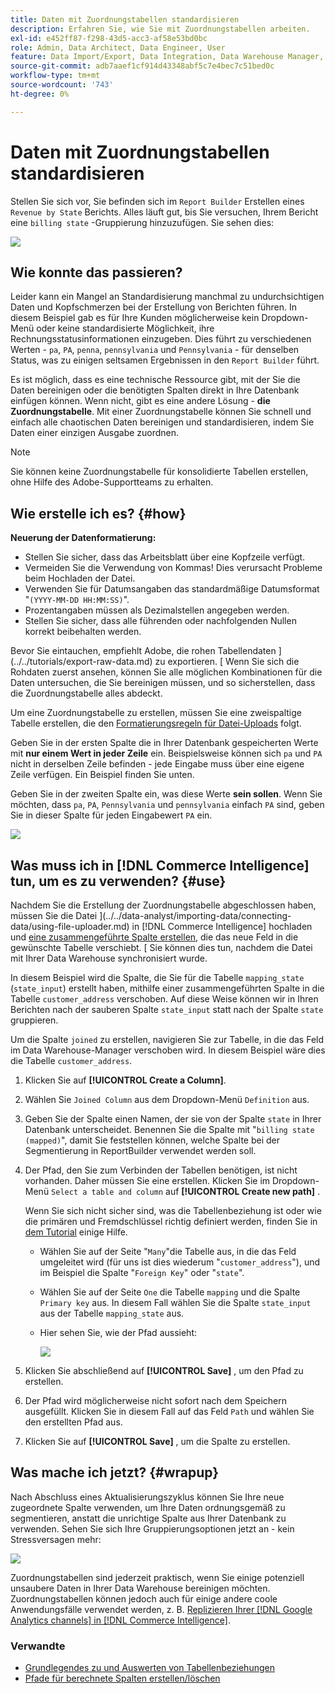 ```yaml
---
title: Daten mit Zuordnungstabellen standardisieren
description: Erfahren Sie, wie Sie mit Zuordnungstabellen arbeiten.
exl-id: e452ff87-f298-43d5-acc3-af58e53bd0bc
role: Admin, Data Architect, Data Engineer, User
feature: Data Import/Export, Data Integration, Data Warehouse Manager, Commerce Tables
source-git-commit: adb7aaef1cf914d43348abf5c7e4bec7c51bed0c
workflow-type: tm+mt
source-wordcount: '743'
ht-degree: 0%

---
```


# Daten mit Zuordnungstabellen standardisieren

Stellen Sie sich vor, Sie befinden sich im `Report Builder` Erstellen eines `Revenue by State` Berichts. Alles läuft gut, bis Sie versuchen, Ihrem Bericht eine `billing state` -Gruppierung hinzuzufügen. Sie sehen dies:

![](../../assets/Messy_State_Segments.png)

## Wie konnte das passieren?

Leider kann ein Mangel an Standardisierung manchmal zu undurchsichtigen Daten und Kopfschmerzen bei der Erstellung von Berichten führen. In diesem Beispiel gab es für Ihre Kunden möglicherweise kein Dropdown-Menü oder keine standardisierte Möglichkeit, ihre Rechnungsstatusinformationen einzugeben. Dies führt zu verschiedenen Werten - `pa`, `PA`, `penna`, `pennsylvania` und `Pennsylvania` - für denselben Status, was zu einigen seltsamen Ergebnissen in den `Report Builder` führt.

Es ist möglich, dass es eine technische Ressource gibt, mit der Sie die Daten bereinigen oder die benötigten Spalten direkt in Ihre Datenbank einfügen können. Wenn nicht, gibt es eine andere Lösung - **die Zuordnungstabelle**. Mit einer Zuordnungstabelle können Sie schnell und einfach alle chaotischen Daten bereinigen und standardisieren, indem Sie Daten einer einzigen Ausgabe zuordnen.

>[!NOTE]
>
>Sie können keine Zuordnungstabelle für konsolidierte Tabellen erstellen, ohne Hilfe des Adobe-Supportteams zu erhalten.

## Wie erstelle ich es? {#how}

**Neuerung der Datenformatierung:**

* Stellen Sie sicher, dass das Arbeitsblatt über eine Kopfzeile verfügt.
* Vermeiden Sie die Verwendung von Kommas! Dies verursacht Probleme beim Hochladen der Datei.
* Verwenden Sie für Datumsangaben das standardmäßige Datumsformat &quot;`(YYYY-MM-DD HH:MM:SS)`&quot;.
* Prozentangaben müssen als Dezimalstellen angegeben werden.
* Stellen Sie sicher, dass alle führenden oder nachfolgenden Nullen korrekt beibehalten werden.

Bevor Sie eintauchen, empfiehlt Adobe, die rohen Tabellendaten ](../../tutorials/export-raw-data.md) zu exportieren. [ Wenn Sie sich die Rohdaten zuerst ansehen, können Sie alle möglichen Kombinationen für die Daten untersuchen, die Sie bereinigen müssen, und so sicherstellen, dass die Zuordnungstabelle alles abdeckt.

Um eine Zuordnungstabelle zu erstellen, müssen Sie eine zweispaltige Tabelle erstellen, die den [Formatierungsregeln für Datei-Uploads](../../data-analyst/importing-data/connecting-data/using-file-uploader.md) folgt.

Geben Sie in der ersten Spalte die in Ihrer Datenbank gespeicherten Werte mit **nur einem Wert in jeder Zeile** ein. Beispielsweise können sich `pa` und `PA` nicht in derselben Zeile befinden - jede Eingabe muss über eine eigene Zeile verfügen. Ein Beispiel finden Sie unten.

Geben Sie in der zweiten Spalte ein, was diese Werte **sein sollen**. Wenn Sie möchten, dass `pa`, `PA`, `Pennsylvania` und `pennsylvania` einfach `PA` sind, geben Sie in dieser Spalte für jeden Eingabewert `PA` ein.

![](../../assets/Mapping_table_examples.jpg)

## Was muss ich in [!DNL Commerce Intelligence] tun, um es zu verwenden? {#use}

Nachdem Sie die Erstellung der Zuordnungstabelle abgeschlossen haben, müssen Sie die Datei ](../../data-analyst/importing-data/connecting-data/using-file-uploader.md) in [!DNL Commerce Intelligence] hochladen und [ eine zusammengeführte Spalte erstellen](../../data-analyst/data-warehouse-mgr/calc-column-types.md), die das neue Feld in die gewünschte Tabelle verschiebt. [ Sie können dies tun, nachdem die Datei mit Ihrer Data Warehouse synchronisiert wurde.

In diesem Beispiel wird die Spalte, die Sie für die Tabelle `mapping_state` (`state_input`) erstellt haben, mithilfe einer zusammengeführten Spalte in die Tabelle `customer_address` verschoben. Auf diese Weise können wir in Ihren Berichten nach der sauberen Spalte `state_input` statt nach der Spalte `state` gruppieren.

Um die Spalte `joined` zu erstellen, navigieren Sie zur Tabelle, in die das Feld im Data Warehouse-Manager verschoben wird. In diesem Beispiel wäre dies die Tabelle `customer_address`.

1. Klicken Sie auf **[!UICONTROL Create a Column]**.
1. Wählen Sie `Joined Column` aus dem Dropdown-Menü `Definition` aus.
1. Geben Sie der Spalte einen Namen, der sie von der Spalte `state` in Ihrer Datenbank unterscheidet. Benennen Sie die Spalte mit &quot;`billing state (mapped)`&quot;, damit Sie feststellen können, welche Spalte bei der Segmentierung in ReportBuilder verwendet werden soll.
1. Der Pfad, den Sie zum Verbinden der Tabellen benötigen, ist nicht vorhanden. Daher müssen Sie eine erstellen. Klicken Sie im Dropdown-Menü `Select a table and column` auf **[!UICONTROL Create new path]** .

   Wenn Sie sich nicht sicher sind, was die Tabellenbeziehung ist oder wie die primären und Fremdschlüssel richtig definiert werden, finden Sie in [dem Tutorial](../../data-analyst/data-warehouse-mgr/create-paths-calc-columns.md) einige Hilfe.

   * Wählen Sie auf der Seite &quot;`Many`&quot;die Tabelle aus, in die das Feld umgeleitet wird (für uns ist dies wiederum &quot;`customer_address`&quot;), und im Beispiel die Spalte &quot;`Foreign Key`&quot; oder &quot;`state`&quot;.
   * Wählen Sie auf der Seite `One` die Tabelle `mapping` und die Spalte `Primary key` aus. In diesem Fall wählen Sie die Spalte `state_input` aus der Tabelle `mapping_state` aus.
   * Hier sehen Sie, wie der Pfad aussieht:

     ![](../../assets/State_Mapping_Path.png)

1. Klicken Sie abschließend auf **[!UICONTROL Save]** , um den Pfad zu erstellen.
1. Der Pfad wird möglicherweise nicht sofort nach dem Speichern ausgefüllt. Klicken Sie in diesem Fall auf das Feld `Path` und wählen Sie den erstellten Pfad aus.
1. Klicken Sie auf **[!UICONTROL Save]** , um die Spalte zu erstellen.

## Was mache ich jetzt? {#wrapup}

Nach Abschluss eines Aktualisierungszyklus können Sie Ihre neue zugeordnete Spalte verwenden, um Ihre Daten ordnungsgemäß zu segmentieren, anstatt die unrichtige Spalte aus Ihrer Datenbank zu verwenden. Sehen Sie sich Ihre Gruppierungsoptionen jetzt an - kein Stressversagen mehr:

![](../../assets/Clean_State_Segments.png)

Zuordnungstabellen sind jederzeit praktisch, wenn Sie einige potenziell unsaubere Daten in Ihrer Data Warehouse bereinigen möchten. Zuordnungstabellen können jedoch auch für einige andere coole Anwendungsfälle verwendet werden, z. B. [Replizieren Ihrer [!DNL Google Analytics channels] in [!DNL Commerce Intelligence]](../data-warehouse-mgr/rep-google-analytics-channels.md).

### Verwandte

* [Grundlegendes zu und Auswerten von Tabellenbeziehungen](../data-warehouse-mgr/table-relationships.md)
* [Pfade für berechnete Spalten erstellen/löschen](../data-warehouse-mgr/create-paths-calc-columns.md)
